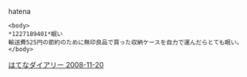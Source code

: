 
hatena

```
<body>
*1227189401*眠い
輸送費525円の節約のために無印良品で買った収納ケースを自力で運んだらとても眠い。
</body>
```


[はてなダイアリー 2008-11-20](https://nishiohirokazu.hatenadiary.org/archive/2008/11/20)